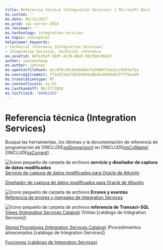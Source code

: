 ```yaml
---
title: Referencia técnica (Integration Services) | Microsoft Docs
ms.custom: ''
ms.date: 06/13/2017
ms.prod: sql-server-2014
ms.reviewer: ''
ms.technology: integration-services
ms.topic: conceptual
helpviewer_keywords:
- technical reference [Integration Services]
- Integration Services, technical reference
ms.assetid: 69fe35ef-58df-4138-b0a5-9b1fb8c862d7
author: janinezhang
ms.author: janinez
ms.openlocfilehash: b1cd70c38c03e0a60cfe5060f15e2ecc6655e72a
ms.sourcegitcommit: f71e523da72019de81a8bd5a0394a62f7f76ea20
ms.translationtype: MT
ms.contentlocale: es-ES
ms.lasthandoff: 06/17/2020
ms.locfileid: "84962365"
---
```

# <a name="technical-reference-integration-services"></a>Referencia técnica (Integration Services)
  Busque las herramientas, los idiomas y la documentación de referencia de programación de [!INCLUDE[ssISnoversion](../includes/ssisnoversion-md.md)] en [!INCLUDE[msCoName](../includes/msconame-md.md)] [!INCLUDE[ssCurrent](../includes/sscurrent-md.md)] .  
  
 ![Icono pequeño de carpeta de archivos](media/filefolder-small.gif "Icono pequeño de carpeta de archivos") **servicio y diseñador de captura de datos modificados**  
 [Servicio de captura de datos modificados para Oracle de Attunity](change-data-capture/change-data-capture-service-for-oracle-by-attunity.md)  
  
 [Diseñador de captura de datos modificados para Oracle de Attunity](change-data-capture/change-data-capture-designer-for-oracle-by-attunity.md)  
  
 ![Icono pequeño de carpeta de archivos](media/filefolder-small.gif "Icono pequeño de carpeta de archivos") **Errores y eventos**  
 [Referencia de errores y mensajes de Integration Services](../../2014/integration-services/integration-services-error-and-message-reference.md)  
  
 ![Icono pequeño de carpeta de archivos](media/filefolder-small.gif "Icono pequeño de carpeta de archivos") **referencia de Transact-SQL**  
 [Views &#40;Integration Services Catalog&#41;](/sql/integration-services/system-views/views-integration-services-catalog) (Vistas [catálogo de Integration Services])  
  
 [Stored Procedures &#40;Integration Services Catalog&#41;](/sql/integration-services/system-stored-procedures/stored-procedures-integration-services-catalog) (Procedimientos almacenados [catálogo de Integration Services])  
  
 [Funciones &#40;catálogo de Integration Services&#41;](performance/performance-counters.md)  
  
  
